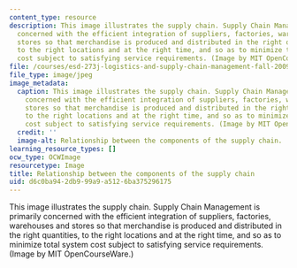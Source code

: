```yaml
---
content_type: resource
description: This image illustrates the supply chain. Supply Chain Management is primarily
  concerned with the efficient integration of suppliers, factories, warehouses and
  stores so that merchandise is produced and distributed in the right quantities,
  to the right locations and at the right time, and so as to minimize total system
  cost subject to satisfying service requirements. (Image by MIT OpenCourseWare.)
file: /courses/esd-273j-logistics-and-supply-chain-management-fall-2009/d6c0ba942db999a9a5126ba375296175_esd-273jf09.jpg
file_type: image/jpeg
image_metadata:
  caption: This image illustrates the supply chain. Supply Chain Management is primarily
    concerned with the efficient integration of suppliers, factories, warehouses and
    stores so that merchandise is produced and distributed in the right quantities,
    to the right locations and at the right time, and so as to minimize total system
    cost subject to satisfying service requirements. (Image by MIT OpenCourseWare.)
  credit: ''
  image-alt: Relationship between the components of the supply chain.
learning_resource_types: []
ocw_type: OCWImage
resourcetype: Image
title: Relationship between the components of the supply chain
uid: d6c0ba94-2db9-99a9-a512-6ba375296175
---
```

This image illustrates the supply chain. Supply Chain Management is primarily concerned with the efficient integration of suppliers, factories, warehouses and stores so that merchandise is produced and distributed in the right quantities, to the right locations and at the right time, and so as to minimize total system cost subject to satisfying service requirements. (Image by MIT OpenCourseWare.)

